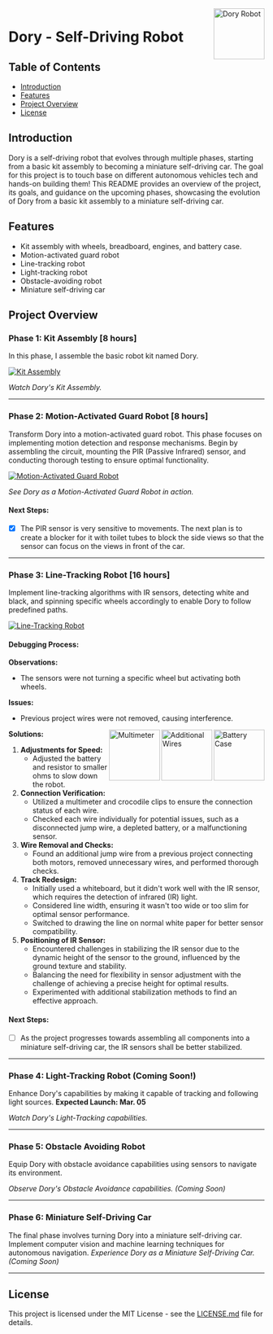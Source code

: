 <img src="https://github.com/sunnyleeyun/Dory-robo-car/assets/20850892/2148b7ad-ac7f-4117-a4aa-ce9d354c75fd" alt="Dory Robot" align="right" width="100">

# Dory - Self-Driving Robot


## Table of Contents

- [Introduction](#introduction)
- [Features](#features)
- [Project Overview](#project-overview)
- [License](#license)

## Introduction

Dory is a self-driving robot that evolves through multiple phases, starting from a basic kit assembly to becoming a miniature self-driving car. The goal for this project is to touch base on different autonomous vehicles tech and hands-on building them! This README provides an overview of the project, its goals, and guidance on the upcoming phases, showcasing the evolution of Dory from a basic kit assembly to a miniature self-driving car.

## Features

- Kit assembly with wheels, breadboard, engines, and battery case.
- Motion-activated guard robot
- Line-tracking robot
- Light-tracking robot
- Obstacle-avoiding robot
- Miniature self-driving car

## Project Overview

### Phase 1: Kit Assembly [8 hours]
In this phase, I assemble the basic robot kit named Dory.

[![Kit Assembly](https://markdown-videos-api.jorgenkh.no/youtube/bzxTaA192z4)](https://youtu.be/bzxTaA192z4)

*Watch Dory's Kit Assembly.*

---

### Phase 2: Motion-Activated Guard Robot [8 hours]
Transform Dory into a motion-activated guard robot. This phase focuses on implementing motion detection and response mechanisms. Begin by assembling the circuit, mounting the PIR (Passive Infrared) sensor, and conducting thorough testing to ensure optimal functionality.

[![Motion-Activated Guard Robot](https://markdown-videos-api.jorgenkh.no/youtube/tmjtvHnfMyI)](https://youtu.be/tmjtvHnfMyI)

*See Dory as a Motion-Activated Guard Robot in action.*

#### Next Steps:
- [x] The PIR sensor is very sensitive to movements. The next plan is to create a blocker for it with toilet tubes to block the side views so that the sensor can focus on the views in front of the car.

---

### Phase 3: Line-Tracking Robot [16 hours]
Implement line-tracking algorithms with IR sensors, detecting white and black, and spinning specific wheels accordingly to enable Dory to follow predefined paths.

[![Line-Tracking Robot](https://markdown-videos-api.jorgenkh.no/youtube/kHvJrKbQ_h0)](https://youtu.be/kHvJrKbQ_h0)


#### Debugging Process:

**Observations:** 
- The sensors were not turning a specific wheel but activating both wheels.

**Issues:** 
- Previous project wires were not removed, causing interference.


<img src="https://github.com/sunnyleeyun/Dory-robo-car/assets/20850892/c1948292-2c80-461a-80e5-445c63345484" alt="Battery Case" align="right" width="100">
<img src="https://github.com/sunnyleeyun/Dory-robo-car/assets/20850892/1ab9032f-a311-4e0b-a117-9227e2718b74" alt="Additional Wires" align="right" width="100">
<img src="https://github.com/sunnyleeyun/Dory-robo-car/assets/20850892/4b3a6254-276f-443f-88af-c56853aae331" alt="Multimeter" align="right" width="100">

**Solutions:**
1. **Adjustments for Speed:**
   - Adjusted the battery and resistor to smaller ohms to slow down the robot.
3. **Connection Verification:**
   - Utilized a multimeter and crocodile clips to ensure the connection status of each wire.
   - Checked each wire individually for potential issues, such as a disconnected jump wire, a depleted battery, or a malfunctioning sensor.
5. **Wire Removal and Checks:**
   - Found an additional jump wire from a previous project connecting both motors, removed unnecessary wires, and performed thorough checks.
7. **Track Redesign:**
   - Initially used a whiteboard, but it didn't work well with the IR sensor, which requires the detection of infrared (IR) light.
   - Considered line width, ensuring it wasn't too wide or too slim for optimal sensor performance.
   - Switched to drawing the line on normal white paper for better sensor compatibility.
8. **Positioning of IR Sensor:**
   - Encountered challenges in stabilizing the IR sensor due to the dynamic height of the sensor to the ground, influenced by the ground texture and stability.
   - Balancing the need for flexibility in sensor adjustment with the challenge of achieving a precise height for optimal results.
   - Experimented with additional stabilization methods to find an effective approach.

#### Next Steps:
- [ ] As the project progresses towards assembling all components into a miniature self-driving car, the IR sensors shall be better stabilized.


---

### Phase 4: Light-Tracking Robot (Coming Soon!)
Enhance Dory's capabilities by making it capable of tracking and following light sources. **Expected Launch: Mar. 05**

*Watch Dory's Light-Tracking capabilities.*

---

### Phase 5: Obstacle Avoiding Robot
Equip Dory with obstacle avoidance capabilities using sensors to navigate its environment.

*Observe Dory's Obstacle Avoidance capabilities. (Coming Soon)*

---

### Phase 6: Miniature Self-Driving Car
The final phase involves turning Dory into a miniature self-driving car. Implement computer vision and machine learning techniques for autonomous navigation.
*Experience Dory as a Miniature Self-Driving Car. (Coming Soon)*

---

## License

This project is licensed under the MIT License - see the [LICENSE.md]([link-to-license.md](https://github.com/sunnyleeyun/Dory-robo-car/blob/main/LICENSE)) file for details.
